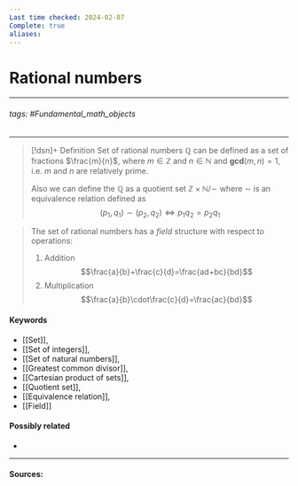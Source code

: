 ```yaml
---
Last time checked: 2024-02-07
Complete: true
aliases:
---
```

# Rational numbers
***
###### tags: #Fundamental_math_objects 
***
>[!dsn]+ Definition
>Set of rational numbers $\mathbb{Q}$ can be defined as a set of fractions $\frac{m}{n}$, where $m\in\mathbb{Z}$ and $n\in\mathbb{N}$ and $\textbf{gcd}(m,n)=1$, i.e. $m$ and $n$ are relatively prime.
>
>Also we can define the $\mathbb{Q}$ as a quotient set $\mathbb{Z}\times\mathbb{N}\big/\sim$ where $\sim$ is an equivalence relation defined as
>$$(p_{1},q_{1})\sim(p_{2},q_{2})\Longleftrightarrow p_{1}q_{2}=p_{2}q_{1}$$  

>The set of rational numbers has a *field* structure with respect to operations:
>1. Addition 
>   $$\frac{a}{b}+\frac{c}{d}=\frac{ad+bc}{bd}$$
>2. Multiplication 
>   $$\frac{a}{b}\cdot\frac{c}{d}=\frac{ac}{bd}$$
#### Keywords
- [[Set]],
- [[Set of integers]],
- [[Set of natural numbers]],
- [[Greatest common divisor]],
- [[Cartesian product of sets]],
- [[Quotient set]],
- [[Equivalence relation]],
- [[Field]]
#### Possibly related
- 
***
#### Sources:
